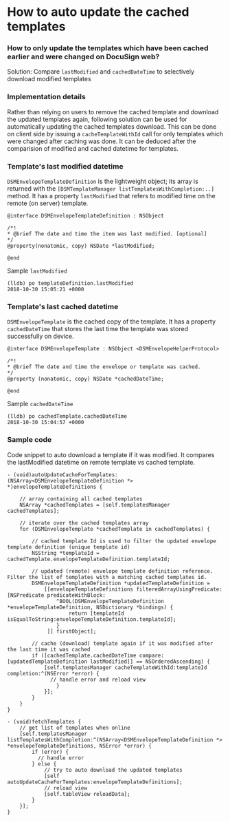 
# How to auto update the cached templates

### How to only update the templates which have been cached earlier and were changed on DocuSign web? 

Solution: Compare `lastModified` and `cachedDateTime` to selectively download modified templates 

### Implementation details

Rather than relying on users to remove the cached template and download the updated templates again, following solution can be used for automatically updating the cached templates download. This can be done on client side by issuing a `cacheTemplateWithId` call for only templates which were changed after caching was done. It can be deduced after the comparision of modified and cached datetime for templates. 

### Template's last modified datetime

`DSMEnvelopeTemplateDefinition` is the lightweight object; its array is returned with the `[DSMTemplateManager listTemplatesWithCompletion:..]` method. It has a property `lastModified` that refers to modified time on the remote (on server) template.

```
@interface DSMEnvelopeTemplateDefinition : NSObject

/*!
* @brief The date and time the item was last modified. [optional]
*/
@property(nonatomic, copy) NSDate *lastModified;

@end
```

Sample `lastModified`

```
(lldb) po templateDefinition.lastModified
2018-10-30 15:05:21 +0000
```


### Template's last cached datetime  

`DSMEnvelopeTemplate` is the cached copy of the template. It has a property `cachedDateTime` that stores the last time the template was stored successfully on device. 


```
@interface DSMEnvelopeTemplate : NSObject <DSMEnvelopeHelperProtocol>

/*!
* @brief The date and time the envelope or template was cached.
*/
@property (nonatomic, copy) NSDate *cachedDateTime;

@end
```

Sample `cachedDateTime`
```
(lldb) po cachedTemplate.cachedDateTime
2018-10-30 15:04:57 +0000
```

### Sample code

Code snippet to auto download a template if it was modified. It compares the lastModified datetime on remote template vs cached template.

```  
- (void)autoUpdateCacheForTemplates:(NSArray<DSMEnvelopeTemplateDefinition *> *)envelopeTemplateDefinitions {

    // array containing all cached templates
    NSArray *cachedTemplates = [self.templatesManager cachedTemplates];
    
    // iterate over the cached templates array
    for (DSMEnvelopeTemplate *cachedTemplate in cachedTemplates) {
        
        // cached template Id is used to filter the updated envelope template definition (unique template id)  
        NSString *templateId = cachedTemplate.envelopeTemplateDefinition.templateId;
        
        // updated (remote) envelope template definition reference. Filter the list of templates with a matching cached templates id.
        DSMEnvelopeTemplateDefinition *updatedTemplateDefinition = 
            [[envelopeTemplateDefinitions filteredArrayUsingPredicate:[NSPredicate predicateWithBlock:
                ^BOOL(DSMEnvelopeTemplateDefinition *envelopeTemplateDefinition, NSDictionary *bindings) {
                    return [templateId isEqualToString:envelopeTemplateDefinition.templateId];
                }
             ]] firstObject];
        
        // cache (download) template again if it was modified after the last time it was cached
        if ([cachedTemplate.cachedDateTime compare:[updatedTemplateDefinition lastModified]] == NSOrderedAscending) {
            [self.templatesManager cacheTemplateWithId:templateId completion:^(NSError *error) {
              // handle error and reload view
                }
            }];
        }
    }
}

- (void)fetchTemplates {
    // get list of templates when online
    [self.templatesManager listTemplatesWithCompletion:^(NSArray<DSMEnvelopeTemplateDefinition *> *envelopeTemplateDefinitions, NSError *error) {
        if (error) {
          // handle error
        } else {
            // try to auto download the updated templates
            [self autoUpdateCacheForTemplates:envelopeTemplateDefinitions];
            // reload view
            [self.tableView reloadData];
        }
    }];
}
```


